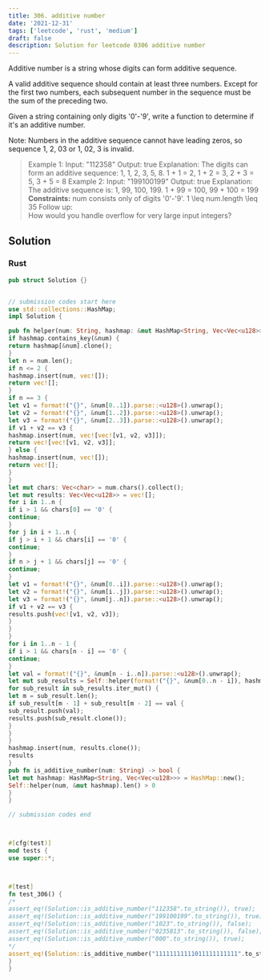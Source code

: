 ```yaml
---
title: 306. additive number
date: '2021-12-31'
tags: ['leetcode', 'rust', 'medium']
draft: false
description: Solution for leetcode 0306 additive number
---
```




Additive number is a string whose digits can form additive sequence.

A valid additive sequence should contain at least three numbers. Except for the first two numbers, each subsequent number in the sequence must be the sum of the preceding two.

Given a string containing only digits '0'-'9', write a function to determine if it's an additive number.

Note: Numbers in the additive sequence cannot have leading zeros, so sequence 1, 2, 03 or 1, 02, 3 is invalid.



>   Example 1:
>   Input: "112358"
>   Output: true
>   Explanation: The digits can form an additive sequence: 1, 1, 2, 3, 5, 8.
>                1 + 1 <TeX>=</TeX> 2, 1 + 2 <TeX>=</TeX> 3, 2 + 3 <TeX>=</TeX> 5, 3 + 5 <TeX>=</TeX> 8
>   Example 2:
>   Input: "199100199"
>   Output: true
>   Explanation: The additive sequence is: 1, 99, 100, 199.
>                1 + 99 <TeX>=</TeX> 100, 99 + 100 <TeX>=</TeX> 199
**Constraints:**
>   	num consists only of digits '0'-'9'.
>   	1 <TeX>\leq</TeX> num.length <TeX>\leq</TeX> 35
>   Follow up:<br />
>   How would you handle overflow for very large input integers?


## Solution


### Rust
```rust
pub struct Solution {}


// submission codes start here
use std::collections::HashMap;
impl Solution {

pub fn helper(num: String, hashmap: &mut HashMap<String, Vec<Vec<u128>>>) -> Vec<Vec<u128>> {
if hashmap.contains_key(&num) {
return hashmap[&num].clone();
}
let n = num.len();
if n <= 2 {
hashmap.insert(num, vec![]);
return vec![];
}
if n == 3 {
let v1 = format!("{}", &num[0..1]).parse::<u128>().unwrap();
let v2 = format!("{}", &num[1..2]).parse::<u128>().unwrap();
let v3 = format!("{}", &num[2..3]).parse::<u128>().unwrap();
if v1 + v2 == v3 {
hashmap.insert(num, vec![vec![v1, v2, v3]]);
return vec![vec![v1, v2, v3]];
} else {
hashmap.insert(num, vec![]);
return vec![];
}
}
let mut chars: Vec<char> = num.chars().collect();
let mut results: Vec<Vec<u128>> = vec![];
for i in 1..n {
if i > 1 && chars[0] == '0' {
continue;
}
for j in i + 1..n {
if j > i + 1 && chars[i] == '0' {
continue;
}
if n > j + 1 && chars[j] == '0' {
continue;
}
let v1 = format!("{}", &num[0..i]).parse::<u128>().unwrap();
let v2 = format!("{}", &num[i..j]).parse::<u128>().unwrap();
let v3 = format!("{}", &num[j..n]).parse::<u128>().unwrap();
if v1 + v2 == v3 {
results.push(vec![v1, v2, v3]);
}
}
}
for i in 1..n - 1 {
if i > 1 && chars[n - i] == '0' {
continue;
}
let val = format!("{}", &num[n - i..n]).parse::<u128>().unwrap();
let mut sub_results = Self::helper(format!("{}", &num[0..n - i]), hashmap);
for sub_result in sub_results.iter_mut() {
let m = sub_result.len();
if sub_result[m - 1] + sub_result[m - 2] == val {
sub_result.push(val);
results.push(sub_result.clone());
}
}
}
hashmap.insert(num, results.clone());
results
}
pub fn is_additive_number(num: String) -> bool {
let mut hashmap: HashMap<String, Vec<Vec<u128>>> = HashMap::new();
Self::helper(num, &mut hashmap).len() > 0
}
}

// submission codes end



#[cfg(test)]
mod tests {
use super::*;



#[test]
fn test_306() {
/*
assert_eq!(Solution::is_additive_number("112358".to_string()), true);
assert_eq!(Solution::is_additive_number("199100199".to_string()), true);
assert_eq!(Solution::is_additive_number("1023".to_string()), false);
assert_eq!(Solution::is_additive_number("0235813".to_string()), false);
assert_eq!(Solution::is_additive_number("000".to_string()), true);
*/
assert_eq!(Solution::is_additive_number("11111111111011111111111".to_string()), true);
}
}

```
